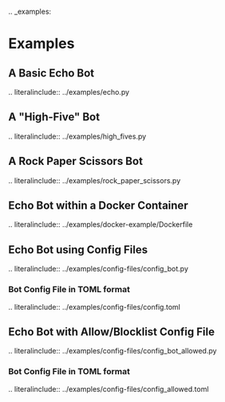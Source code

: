 .. _examples:

# Examples

## A Basic Echo Bot

.. literalinclude:: ../examples/echo.py

## A "High-Five" Bot

.. literalinclude:: ../examples/high_fives.py

## A Rock Paper Scissors Bot

.. literalinclude:: ../examples/rock_paper_scissors.py

## Echo Bot within a Docker Container
.. literalinclude:: ../examples/docker-example/Dockerfile

## Echo Bot using Config Files
.. literalinclude:: ../examples/config-files/config_bot.py

### Bot Config File in TOML format
.. literalinclude:: ../examples/config-files/config.toml

## Echo Bot with Allow/Blocklist Config File
.. literalinclude:: ../examples/config-files/config_bot_allowed.py

### Bot Config File in TOML format
.. literalinclude:: ../examples/config-files/config_allowed.toml
